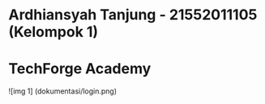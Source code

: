 # Ardhiansyah Tanjung - 21552011105 (Kelompok 1)

# TechForge Academy

![img 1] (dokumentasi/login.png)
